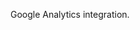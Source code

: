 Google Analytics integration.

<!-- Global site tag (gtag.js) - Google Analytics -->
<script async src="https://www.googletagmanager.com/gtag/js?id=UA-122721184-1"></script>
<script>
  window.dataLayer = window.dataLayer || [];
  function gtag(){dataLayer.push(arguments);}
  gtag('js', new Date());

  gtag('config', 'UA-122721184-1');
</script>
